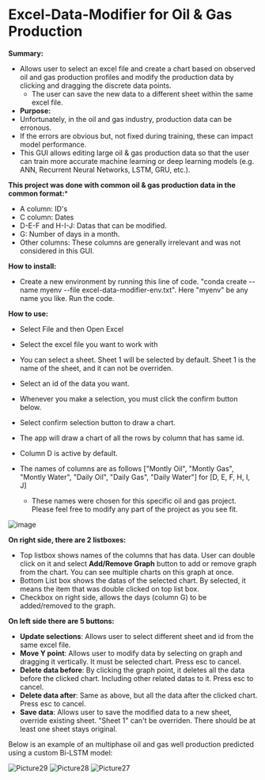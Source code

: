 # Excel-Data-Modifier for Oil & Gas Production

**Summary:**
- Allows user to select an excel file and create a chart based on observed oil and gas production profiles and modify the production data by clicking and dragging the discrete data points.
  - The user can save the new data to a different sheet within the same excel file.
- **Purpose:**
- Unfortunately, in the oil and gas industry, production data can be erronous.
- If the errors are obvious but, not fixed during training, these can impact model performance.
- This GUI allows editing large oil & gas production data so that the user can train more accurate machine learning or deep learning models (e.g. ANN, Recurrent Neural Networks, LSTM, GRU, etc.).

**This project was done with common oil & gas production data in the common format:***
- A column: ID's
- C column: Dates
- D-E-F and H-I-J: Datas that can be modified.
- G: Number of days in a month.
- Other columns: These columns are generally irrelevant and was not considered in this GUI.


**How to install:**
- Create a new environment by running this line of code. "conda create --name myenv --file excel-data-modifier-env.txt". Here "myenv" be any name you like. 
  Run the code.

**How to use:**
- Select File and then Open Excel
- Select the excel file you want to work with
- You can select a sheet. Sheet 1 will be selected by default. Sheet 1 is the name of the sheet, and it can not be overriden.
- Select an id of the data you want.
- Whenever you make a selection, you must click the confirm button below.
- Select confirm selection button to draw a chart.
- The app will draw a chart of all the rows by column that has same id.
- Column D is active by default.

- The names of columns are as follows ["Montly Oil", "Montly Gas", "Montly Water", "Daily Oil", "Daily Gas", "Daily Water"] for [D, E, F, H, I, J]
  - These names were chosen for this specific oil and gas project. Please feel free to modify any part of the project as you see fit.

![image](https://user-images.githubusercontent.com/33734353/229098040-85ecde0d-a1ec-4db7-be7f-085937079a52.png)
  
**On right side, there are 2 listboxes:**
- Top listbox shows names of the columns that has data. User can double click on it and select **Add/Remove Graph** button to add or remove graph from the chart. You can see multiple charts on this graph at once.
- Bottom List box shows the datas of the selected chart. By selected, it means the item that was double clicked on top list box.
- Checkbox on right side, allows the days (column G) to be added/removed to the graph.

**On left side there are 5 buttons:**
- **Update selections**: Allows user to select different sheet and id from the same excel file.
- **Move Y point**: Allows user to modify data by selecting on graph and dragging it vertically. It must be selected chart. Press esc to cancel.
- **Delete data before**: By clicking the graph point, it deletes all the data before the clicked chart. Including other related datas to it. Press esc to cancel.
- **Delete data after**: Same as above, but all the data after the clicked chart. Press esc to cancel.
- **Save data**: Allows user to save the modified data to a new sheet, override existing sheet. "Sheet 1" can't be overriden. There should be at least one sheet stays original.

Below is an example of an multiphase oil and gas well production predicted using a custom Bi-LSTM model:


![Picture29](https://github.com/user-attachments/assets/26a859a7-11d2-46c7-99fd-1be0ba346e64)
![Picture28](https://github.com/user-attachments/assets/d1eef3bf-fe5b-4018-832a-65972158c186)
![Picture27](https://github.com/user-attachments/assets/517177e2-838d-4831-a7dc-6ad50333a67d)
